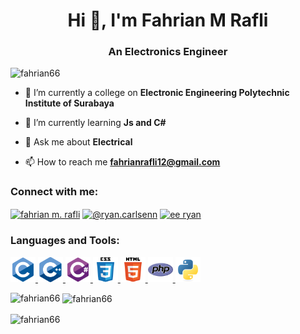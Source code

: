 <h1 align="center">Hi 👋, I'm Fahrian M Rafli</h1>
<h3 align="center">An Electronics Engineer</h3>

<p align="left"> <img src="https://komarev.com/ghpvc/?username=fahrian66&label=Profile%20views&color=0e75b6&style=flat" alt="fahrian66" /> </p>

- 🔭 I’m currently a college on **Electronic Engineering Polytechnic Institute of Surabaya**

- 🌱 I’m currently learning **Js and C#**

- 💬 Ask me about **Electrical**

- 📫 How to reach me **fahrianrafli12@gmail.com**

<h3 align="left">Connect with me:</h3>
<p align="left">
<a href="https://linkedin.com/in/fahrian m. rafli" target="blank"><img align="center" src="https://raw.githubusercontent.com/rahuldkjain/github-profile-readme-generator/master/src/images/icons/Social/linked-in-alt.svg" alt="fahrian m. rafli" height="30" width="40" /></a>
<a href="https://instagram.com/@ryan.carlsenn" target="blank"><img align="center" src="https://raw.githubusercontent.com/rahuldkjain/github-profile-readme-generator/master/src/images/icons/Social/instagram.svg" alt="@ryan.carlsenn" height="30" width="40" /></a>
<a href="https://www.youtube.com/c/ee ryan" target="blank"><img align="center" src="https://raw.githubusercontent.com/rahuldkjain/github-profile-readme-generator/master/src/images/icons/Social/youtube.svg" alt="ee ryan" height="30" width="40" /></a>
</p>

<h3 align="left">Languages and Tools:</h3>
<p align="left"> <a href="https://www.cprogramming.com/" target="_blank" rel="noreferrer"> <img src="https://raw.githubusercontent.com/devicons/devicon/master/icons/c/c-original.svg" alt="c" width="40" height="40"/> </a> <a href="https://www.w3schools.com/cpp/" target="_blank" rel="noreferrer"> <img src="https://raw.githubusercontent.com/devicons/devicon/master/icons/cplusplus/cplusplus-original.svg" alt="cplusplus" width="40" height="40"/> </a> <a href="https://www.w3schools.com/cs/" target="_blank" rel="noreferrer"> <img src="https://raw.githubusercontent.com/devicons/devicon/master/icons/csharp/csharp-original.svg" alt="csharp" width="40" height="40"/> </a> <a href="https://www.w3schools.com/css/" target="_blank" rel="noreferrer"> <img src="https://raw.githubusercontent.com/devicons/devicon/master/icons/css3/css3-original-wordmark.svg" alt="css3" width="40" height="40"/> </a> <a href="https://www.w3.org/html/" target="_blank" rel="noreferrer"> <img src="https://raw.githubusercontent.com/devicons/devicon/master/icons/html5/html5-original-wordmark.svg" alt="html5" width="40" height="40"/> </a> <a href="https://www.php.net" target="_blank" rel="noreferrer"> <img src="https://raw.githubusercontent.com/devicons/devicon/master/icons/php/php-original.svg" alt="php" width="40" height="40"/> </a> <a href="https://www.python.org" target="_blank" rel="noreferrer"> <img src="https://raw.githubusercontent.com/devicons/devicon/master/icons/python/python-original.svg" alt="python" width="40" height="40"/> </a> </p>

<p><img align="left" src="https://github-readme-stats.vercel.app/api/top-langs?username=fahrian66&show_icons=true&locale=en&layout=compact" alt="fahrian66" /></p>

<p>&nbsp;<img align="center" src="https://github-readme-stats.vercel.app/api?username=fahrian66&show_icons=true&locale=en" alt="fahrian66" /></p>

<p><img align="center" src="https://github-readme-streak-stats.herokuapp.com/?user=fahrian66&" alt="fahrian66" /></p>
